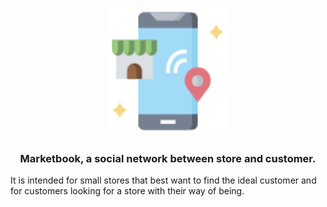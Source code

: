 <h1 align="center" background="#2193f6">
    <img src = "./assets/Logo.svg" height = "200px" />
</h1>

<h3 align="center">
    Marketbook, a social network between store and customer.
</h3>

<p>
    It is intended for small stores that best want to find the ideal customer and 
    for customers looking for a store with their way of being.
</p>
